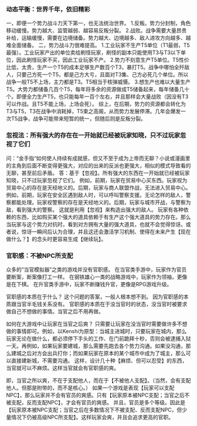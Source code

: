 ### 动态平衡：世界千年，依旧精彩
一，即便一个势力战斗力天下第一，也无法统治世界。
1.反叛。势力分封制，角色移动缓慢。势力越大、监管越弱、越容易反叛分裂。
2.战败。战争需要大量昂贵补给，运输缓慢，需要在边境储备。势力越大、边境越多、敌人进攻方向越多、越难全面储备。
二，势力战斗力很难提高。
1.工业玩家不生产T5单位（T1最弱，T5最强）。工业玩家产出的单位卖给刷怪玩家，刷怪的副本只能使用T3与T3以下单位，因此刷怪玩家不买，因此工业玩家不产。
2.势力不刻意生产T5单位。T5性价比低，太贵，生产一个T5的成本足够生产数百个T3，暴打T5。战争中哪怕全歼敌人，只要己方死一个T5，都是己方大亏，且面对T3集、己方必死几个单位。所以战争一般T5不上场，主力都是T3。T5相当于核弹威慑。
3.想生产也难以大量生产T5。大势力都储备几百个T5，每年将多余的资源做成T5储备起来，每年储备几十个。即便全力生产T5，也只能每年一百个左右，并且那样会大量战败（因没有T3可以作战。且T5不能上场，上场会死）。
综上，在后期，势力的资源都会转化为T3与T5，T3在战争中消耗掉，T5束之高阁，从而势力发展停滞。几年会爆发一次T5战争，战争可能带来短暂的统一，但随后则是反叛分裂。
### 忽视法：所有强大的存在在一开始就已经被玩家知晓，只不过玩家忽视了它们
问：“金手指“如何使人持续有成就感，但又不至于成为上帝而无聊？小说或漫画里的主角到后面不断变得更强大，对应的出来的反派也更强大，相似的模式导致看的无聊，甚至前后矛盾。
答：基于【忽视】。所有强大的东西在一开始就已经被玩家知晓，只不过玩家忽视了它们。
例如，前期，玩家在贸易中心买东西。玩家视为贸易中心的存在是天经地义的。后期，玩家与商人联盟作战，无法进入贸易中心。
例如，前期，玩家在安全区遇到敌人时，可以呼叫警察支援。无论怎样的敌人，警察都能处理。玩家视警察的存在是天经地义的。后期，玩家与城市开战，与警察为敌，看到强大的警察。
这就是利用【忽视】来构造出强大的敌人。
玩家有各种依赖的东西，比如购买某个强大的道具依赖于有生产这个强大道具的势力存在。那么当玩家与这个势力对抗时，看到对方拥有大量的强大道具，也就不会觉得惊讶。或者说，惊讶一瞬间后认为合理，并且这还会激活学习机制、使得在未来产生【现在做什么？】的念头时更容易生成【继续玩】。
### 官职感：不被NPC所支配
众多的“当官模拟器”之类的游戏并没有官职感。
在当官类手游中，玩家作为官员要断案，断案像打工一样。
在钢铁雄心一类的战略游戏中，玩家作为领袖，更像是在下棋。
在升官类手游中，玩家不断赚钱升官，更像是RPG游戏升级。

官职感的本质在于什么？
这个问题的答案，一般人根本想不到。
因为官职感的本质跟当官半毛钱关系没有。
官职感的本质在于没当官时的状态，没当官时被要求做自己不想做的事情。当官之后不用再做。

如何在大游戏中让玩家在当官之后爽？
只需要让玩家在没当官时需要做许多不想做的事情即可。例如，以Kenshi为原型：当城主进城时，只要玩家在城内，那么玩家无论在做什么，都必须停下手头的工作、在门前跪拜十秒，否则会被逮捕入狱一天。再例如，如果玩家要建城，那么需要先跑去各个势力沟通。如果没沟通，那么建城之后对方会出兵打你；而如果玩家在原本的某个城市中成为了城主，那么可以直接建新城，不需要沟通。
这样，设计几十种【麻烦、但可以忍受】的东西，当官就可以不麻烦。这样当官就会有官职感的爽。

即，当官之所以爽，不在于支配他人，而在于【不被他人支配】。（当然，会有支配他人。但那是附带的，而不是核心。）
如果一个游戏是表现【玩家可以支配NPC】，那么玩家并不会有官员的爽感。只有【玩家原本被NPC支配；当官之后不被支配，反而支配NPC】，才会有官员的爽感。
并且，官员是多个等级。因此是【玩家原本被NPC支配；当官之后在多数情况下不被支配、反而支配NPC，但少量情况下仍被高级NPC所支配】。这样玩家会爽，并且会追求更高的官职。